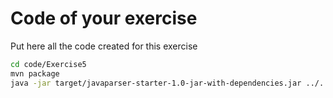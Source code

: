 # Code of your exercise

Put here all the code created for this exercise

```sh
cd code/Exercise5
mvn package
java -jar target/javaparser-starter-1.0-jar-with-dependencies.jar ../../projects_codebase/commons-cli > ../../outputs/commons-cli/cyclomatic-complexity.md
```
